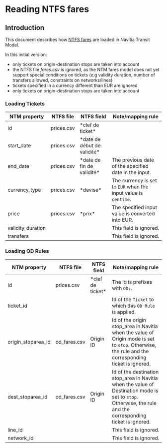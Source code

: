 # Reading NTFS fares
## Introduction
This document describes how [NTFS fares](https://github.com/CanalTP/navitia/blob/dev/documentation/ntfs/ntfs_fare_extension_fr.md) are loaded in Navitia Transit Model.

In this initial version: 
- only tickets on origin-destination stops are taken into account
- the NTFS file *fares.csv* is ignored, as the NTM fares model does not yet support special conditions on tickets (e.g validity duration, number of transfers allowed, constraints on networks/lines) 
- tickets specified in a currency different than EUR are ignored
- only tickets on origin-destination stops are taken into account

### Loading Tickets

NTM property | NTFS file | NTFS field | Note/mapping rule
--- | --- | --- | ---
id | prices.csv | \*clef de ticket\* | 
start_date | prices.csv | \*date de début de validité\* | 
end_date | prices.csv | \*date de fin de validité\* | The previous date of the specified date in the input.
currency_type | prices.csv | \*devise\* | The currency is set to `EUR` when the input value is `centime`.
price | prices.csv | \*prix\* | The specified input value is converted into EUR.
validity_duration | | | This field is ignored.
transfers | | | This field is ignored.

### Loading OD Rules

NTM property | NTFS file | NTFS field | Note/mapping rule
--- | --- | --- | ---
id | prices.csv | \*clef de ticket\* | The id is prefixes with `OD:`.
ticket_id | | | Id of the `Ticket` to which this `OD Rule` is applied.
origin_stoparea_id | od_fares.csv | Origin ID | Id of the origin stop_area in Navitia when the value of Origin mode is set to `stop`. Otherwise, the rule and the corresponding ticket is ignored.
dest_stoparea_id | od_fares.csv | Origin ID | Id of the destination stop_area in Navitia when the value of Destination mode is set to `stop`. Otherwise, the rule and the corresponding ticket is ignored.
line_id | | | This field is ignored.
network_id | | | This field is ignored.